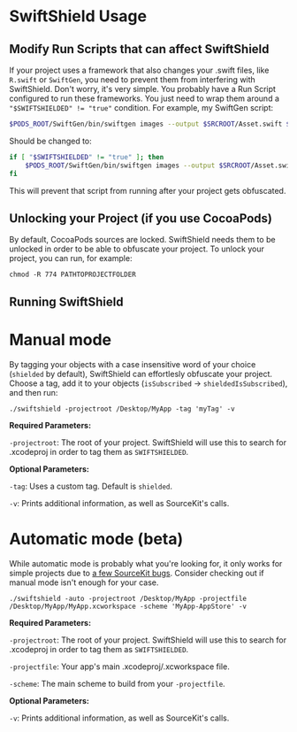 # SwiftShield Usage


## Modify Run Scripts that can affect SwiftShield

If your project uses a framework that also changes your .swift files, like `R.swift` or `SwiftGen`, you need to prevent them from interfering with SwiftShield. Don't worry, it's very simple. You probably have a Run Script configured to run these frameworks. You just need to wrap them around a `"$SWIFTSHIELDED" != "true"` condition.
For example, my SwiftGen script:
```bash
$PODS_ROOT/SwiftGen/bin/swiftgen images --output $SRCROOT/Asset.swift $SRCROOT/Assets.xcassets
```
Should be changed to:
```bash
if [ "$SWIFTSHIELDED" != "true" ]; then
    $PODS_ROOT/SwiftGen/bin/swiftgen images --output $SRCROOT/Asset.swift $SRCROOT/Assets.xcassets
fi
```

This will prevent that script from running after your project gets obfuscated.


## Unlocking your Project (if you use CocoaPods)

By default, CocoaPods sources are locked. SwiftShield needs them to be unlocked in order to be able to obfuscate your project. To unlock your project, you can run, for example:

`chmod -R 774 PATHTOPROJECTFOLDER`


## Running SwiftShield


# Manual mode

By tagging your objects with a case insensitive word of your choice (`shielded` by default), SwiftShield can effortlesly obfuscate your project. Choose a tag, add it to your objects (`isSubscribed` -> `shieldedIsSubscribed`), and then run:

```
./swiftshield -projectroot /Desktop/MyApp -tag 'myTag' -v
```
**Required Parameters:**

`-projectroot`: The root of your project. SwiftShield will use this to search for .xcodeproj in order to tag them as `SWIFTSHIELDED`.

**Optional Parameters:**

`-tag`: Uses a custom tag. Default is `shielded`.

`-v`: Prints additional information, as well as SourceKit's calls.


# Automatic mode (beta)

While automatic mode is probably what you're looking for, it only works for simple projects due to [a few SourceKit bugs](https://github.com/rockbruno/swiftshield/blob/sourcekit/USAGE.md). Consider checking out if manual mode isn't enough for your case.

```
./swiftshield -auto -projectroot /Desktop/MyApp -projectfile /Desktop/MyApp/MyApp.xcworkspace -scheme 'MyApp-AppStore' -v
```
**Required Parameters:**

`-projectroot`: The root of your project. SwiftShield will use this to search for .xcodeproj in order to tag them as `SWIFTSHIELDED`.

`-projectfile`: Your app's main .xcodeproj/.xcworkspace file.

`-scheme`: The main scheme to build from your `-projectfile`.

**Optional Parameters:**

`-v`: Prints additional information, as well as SourceKit's calls.
